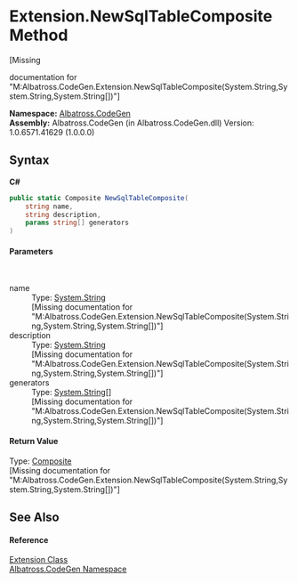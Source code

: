 # Extension.NewSqlTableComposite Method 
 

\[Missing <summary> documentation for "M:Albatross.CodeGen.Extension.NewSqlTableComposite(System.String,System.String,System.String[])"\]

**Namespace:**&nbsp;<a href="N_Albatross_CodeGen.md">Albatross.CodeGen</a><br />**Assembly:**&nbsp;Albatross.CodeGen (in Albatross.CodeGen.dll) Version: 1.0.6571.41629 (1.0.0.0)

## Syntax

**C#**<br />
``` C#
public static Composite NewSqlTableComposite(
	string name,
	string description,
	params string[] generators
)
```


#### Parameters
&nbsp;<dl><dt>name</dt><dd>Type: <a href="http://msdn2.microsoft.com/en-us/library/s1wwdcbf" target="_blank">System.String</a><br />\[Missing <param name="name"/> documentation for "M:Albatross.CodeGen.Extension.NewSqlTableComposite(System.String,System.String,System.String[])"\]</dd><dt>description</dt><dd>Type: <a href="http://msdn2.microsoft.com/en-us/library/s1wwdcbf" target="_blank">System.String</a><br />\[Missing <param name="description"/> documentation for "M:Albatross.CodeGen.Extension.NewSqlTableComposite(System.String,System.String,System.String[])"\]</dd><dt>generators</dt><dd>Type: <a href="http://msdn2.microsoft.com/en-us/library/s1wwdcbf" target="_blank">System.String</a>[]<br />\[Missing <param name="generators"/> documentation for "M:Albatross.CodeGen.Extension.NewSqlTableComposite(System.String,System.String,System.String[])"\]</dd></dl>

#### Return Value
Type: <a href="T_Albatross_CodeGen_Composite.md">Composite</a><br />\[Missing <returns> documentation for "M:Albatross.CodeGen.Extension.NewSqlTableComposite(System.String,System.String,System.String[])"\]

## See Also


#### Reference
<a href="T_Albatross_CodeGen_Extension.md">Extension Class</a><br /><a href="N_Albatross_CodeGen.md">Albatross.CodeGen Namespace</a><br />